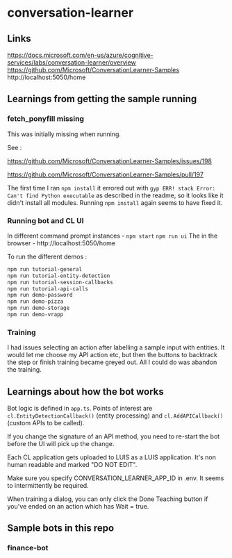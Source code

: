 # conversation-learner
## Links
https://docs.microsoft.com/en-us/azure/cognitive-services/labs/conversation-learner/overview
https://github.com/Microsoft/ConversationLearner-Samples
http://localhost:5050/home


## Learnings from getting the sample running
### fetch_ponyfill missing
This was initially missing when running. 

See :

https://github.com/Microsoft/ConversationLearner-Samples/issues/198

https://github.com/Microsoft/ConversationLearner-Samples/pull/197

The first time I ran ```npm install``` it errored out with ```gyp ERR! stack Error: Can't find Python executable``` as described in the readme, so it looks like it didn't install all modules. Running ```npm install``` again seems to have fixed it.

### Running bot and CL UI
In different command prompt instances -
```npm start```
```npm run ui```
The in the browser -
http://localhost:5050/home

To run the different demos :

  ```bash
  npm run tutorial-general
  npm run tutorial-entity-detection
  npm run tutorial-session-callbacks
  npm run tutorial-api-calls
  npm run demo-password
  npm run demo-pizza
  npm run demo-storage
  npm run demo-vrapp
  ```

### Training
I had issues selecting an action after labelling a sample input with entities. It would let me choose my API action etc, but then the buttons to backtrack the step or finish training became greyed out. All I could do was abandon the training.

## Learnings about how the bot works
Bot logic is defined in ```app.ts```. Points of interest are ```cl.EntityDetectionCallback()``` (entity processing) and ```cl.AddAPICallback()``` (custom APIs to be called).

If you change the signature of an API method, you need to re-start the bot before the UI will pick up the change.

Each CL application gets uploaded to LUIS as a LUIS application. It's non human readable and marked "DO NOT EDIT".

Make sure you specify CONVERSATION_LEARNER_APP_ID in .env. It seems to intermittently be required.

When training a dialog, you can only click the Done Teaching button if you've ended on an action which has Wait = true.

## Sample bots in this repo
### finance-bot



